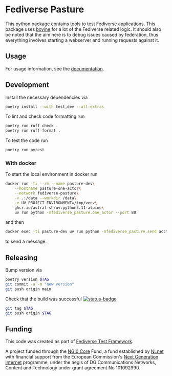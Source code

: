 <!--
SPDX-FileCopyrightText: 2023 Helge

SPDX-License-Identifier: MIT
-->

# Fediverse Pasture

This python package contains tools to test Fediverse applications. This
package uses [bovine](https://bovine.readthedocs.io/en/latest/) for a lot
of the Fediverse related logic. It should also be noted that the aim here
is to debug issues caused by federation, thus everything involves starting
a webserver and running requests against it.

## Usage

For usage information, see the [documentation](https://funfedi.dev/python_package/).

## Development

Install the necessary dependencies via

```bash
poetry install --with test,dev --all-extras
```

To lint and check code formatting run

```bash
poetry run ruff check .
poetry run ruff format .
```

To test the code run

```bash
poetry run pytest
```

### With docker

To start the local environment in docker run

```bash
docker run -ti --rm --name pasture-dev\
    --hostname pasture-one-actor\
    --network fediverse-pasture\
    -v .:/data --workdir /data\
    -e UV_PROJECT_ENVIRONMENT=/tmp/venv\
    ghcr.io/astral-sh/uv:python3.11-alpine\
    uv run python -mfediverse_pasture.one_actor --port 80
```

and then

```bash
docker exec -ti pasture-dev uv run python -mfediverse_pasture.send acct:user@domain

```

to send a message.

## Releasing

Bump version via

```bash
poetry version $TAG
git commit -a -m "new version"
git push origin main
```

Check that the build was successful [![status-badge](https://ci.codeberg.org/api/badges/13093/status.svg)](https://ci.codeberg.org/repos/13093)

```bash
git tag $TAG
git push origin $TAG
```

## Funding

This code was created as part of [Fediverse Test Framework](https://nlnet.nl/project/FediverseTestFramework/).

A project funded through the [NGI0 Core](https://nlnet.nl/core) Fund,
a fund established by [NLnet](https://nlnet.nl/) with financial support from
the European Commission's [Next Generation Internet](https://ngi.eu/) programme,
under the aegis of DG Communications Networks, Content and Technology
under grant agreement No 101092990.
